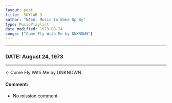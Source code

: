 ```yaml
---
layout: post
title:  SKYLAB 3
author: "NASA: Music to Wake Up By"
type: MusicPlaylist
date_modified: 1973-08-24
songs: ["Come Fly With Me by UNKNOWN"]
---
```


----
### DATE: August 24, 1973
----
✧ Come Fly With Me by UNKNOWN

#### Comment:
* No mission comment



<br/>
<center>
	<a target="_blank"
	   href="https://twitter.com/intent/tweet?hashtags=Space,NASA,Playlist,NASAWakeupCalls,SpaceProgram&text={{ page.author}}, '{{ page.songs.first }}' {{ page.title }}, {{ page.date | date: '%B %d, %Y' }}. {{ site.url }}{{ page.url }} @nasawakeupcalls">
	   <i class="fab fa-twitter" alt="Tweet this page" style="font-size: 1.3em;"></i>
	</a>
	&nbsp; 	<i class="fas fa-user-astronaut" style="font-size: 1.5em;"></i> &nbsp;
    <a type="amzn" search="'Come Fly With Me by UNKNOWN'" category="popular music">
        <i class="fab fa-amazon" style="font-size: 1.3em;"></i>
    </a>
</center>
